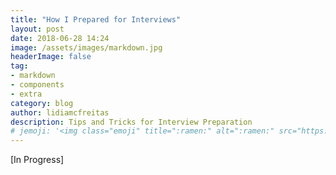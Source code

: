 ```yaml
---
title: "How I Prepared for Interviews"
layout: post
date: 2018-06-28 14:24
image: /assets/images/markdown.jpg
headerImage: false
tag:
- markdown
- components
- extra
category: blog
author: lidiamcfreitas
description: Tips and Tricks for Interview Preparation
# jemoji: '<img class="emoji" title=":ramen:" alt=":ramen:" src="https://assets.github.com/images/icons/emoji/unicode/1f35c.png" height="20" width="20" align="absmiddle">'
---
```


[In Progress]

